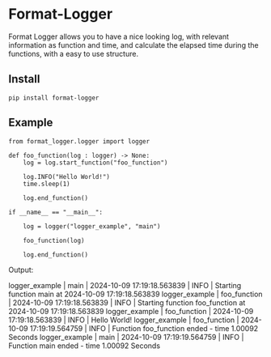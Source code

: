 # Format-Logger

Format Logger allows you to have a nice looking log, with relevant information as function and time, and calculate the elapsed time during the functions, with a easy to use structure. 

## Install

```
pip install format-logger
```

## Example

```
from format_logger.logger import logger

def foo_function(log : logger) -> None:
    log = log.start_function("foo_function")

    log.INFO("Hello World!")
    time.sleep(1)

    log.end_function()

if __name__ == "__main__":

    log = logger("logger_example", "main")

    foo_function(log)

    log.end_function()
```
Output: 

logger_example | main | 2024-10-09 17:19:18.563839 | INFO | Starting function main at 2024-10-09 17:19:18.563839
logger_example | foo_function | 2024-10-09 17:19:18.563839 | INFO | Starting function foo_function at 2024-10-09 17:19:18.563839
logger_example | foo_function | 2024-10-09 17:19:18.563839 | INFO | Hello World!
logger_example | foo_function | 2024-10-09 17:19:19.564759 | INFO | Function foo_function ended - time 1.00092 Seconds
logger_example | main | 2024-10-09 17:19:19.564759 | INFO | Function main ended - time 1.00092 Seconds